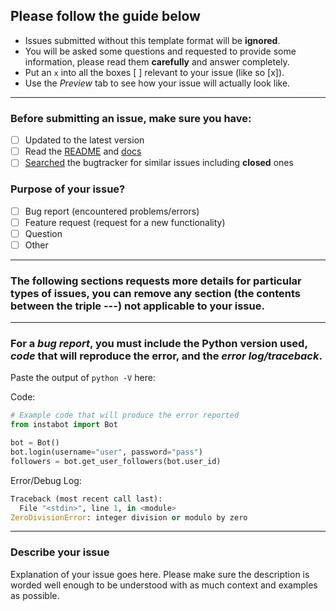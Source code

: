 ## Please follow the guide below

- Issues submitted without this template format will be **ignored**.
- You will be asked some questions and requested to provide some information, please read them **carefully** and answer completely.
- Put an `x` into all the boxes [ ] relevant to your issue (like so [x]).
- Use the *Preview* tab to see how your issue will actually look like.

---

### Before submitting an issue, make sure you have:
- [ ] Updated to the latest version
- [ ] Read the [README](https://github.com/instagrambot/instabot/blob/master/README.md) and [docs](https://github.com/instagrambot/instabot/tree/master/docs)
- [ ] [Searched](https://github.com/instagrambot/instabot/search?type=Issues) the bugtracker for similar issues including **closed** ones

### Purpose of your issue?
- [ ] Bug report (encountered problems/errors)
- [ ] Feature request (request for a new functionality)
- [ ] Question
- [ ] Other

---

### The following sections requests more details for particular types of issues, you can remove any section (the contents between the triple ---) not applicable to your issue.

---

### For a *bug report*, you **must** include the Python version used, *code* that will reproduce the error, and the *error log/traceback*.

Paste the output of ``python -V`` here:

Code:

```python
# Example code that will produce the error reported
from instabot import Bot

bot = Bot()
bot.login(username="user", password="pass")
followers = bot.get_user_followers(bot.user_id)
```

Error/Debug Log:

```python
Traceback (most recent call last):
  File "<stdin>", line 1, in <module>
ZeroDivisionError: integer division or modulo by zero
```


---

### Describe your issue

Explanation of your issue goes here. Please make sure the description is worded well enough to be understood with as much context and examples as possible.
